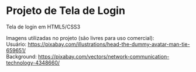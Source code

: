 # Projeto de Tela de Login
Tela de login em HTML5/CSS3

Imagens utilizadas no projeto (são livres para uso comercial): <BR>
Usuário: https://pixabay.com/illustrations/head-the-dummy-avatar-man-tie-659651/ <BR>
Background: https://pixabay.com/vectors/network-communication-technology-4348660/ <BR>
